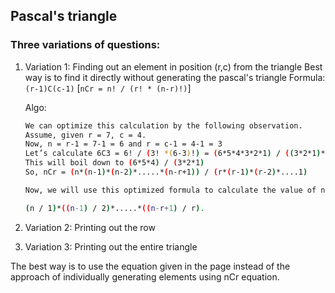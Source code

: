 ## Pascal's triangle

### Three variations of questions:

1. Variation 1: Finding out an element in position (r,c) from the triangle
   Best way is to find it directly without generating the pascal's triangle
   Formula: `(r-1)C(c-1)`
   [`nCr = n! / (r! * (n-r)!)`]

   Algo:

   ```bash
   We can optimize this calculation by the following observation.
   Assume, given r = 7, c = 4.
   Now, n = r-1 = 7-1 = 6 and r = c-1 = 4-1 = 3
   Let’s calculate 6C3 = 6! / (3! *(6-3)!) = (6*5*4*3*2*1) / ((3*2*1)*(3*2*1))
   This will boil down to (6*5*4) / (3*2*1)
   So, nCr = (n*(n-1)*(n-2)*.....*(n-r+1)) / (r*(r-1)*(r-2)*....1)

   Now, we will use this optimized formula to calculate the value of nCr. But while implementing this into code we will take the denominator in the forward direction like:

   (n / 1)*((n-1) / 2)*.....*((n-r+1) / r).
   ```

2. Variation 2: Printing out the row
3. Variation 3: Printing out the entire triangle

The best way is to use the equation given in the page instead of the approach of individually generating elements using nCr equation.
